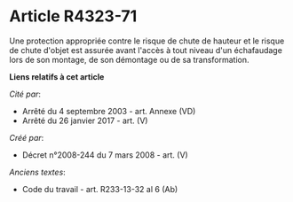 # Article R4323-71

Une protection appropriée contre le risque de chute de hauteur et le risque de chute d'objet est assurée avant l'accès à tout
niveau d'un échafaudage lors de son montage, de son démontage ou de sa transformation.

**Liens relatifs à cet article**

_Cité par_:

  - Arrêté du 4 septembre 2003 - art. Annexe (VD)
  - Arrêté du 26 janvier 2017 - art. (V)

_Créé par_:

  - Décret n°2008-244 du 7 mars 2008 - art. (V)

_Anciens textes_:

  - Code du travail - art. R233-13-32 al 6 (Ab)
